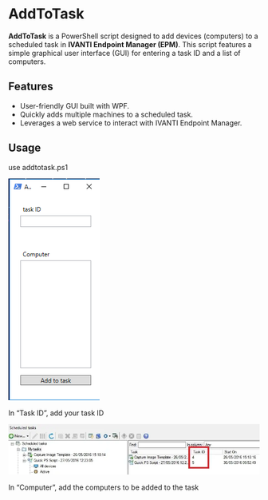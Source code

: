 # AddToTask

**AddToTask** is a PowerShell script designed to add devices (computers) to a scheduled task in **IVANTI Endpoint Manager (EPM)**. This script features a simple graphical user interface (GUI) for entering a task ID and a list of computers.

## Features
- User-friendly GUI built with WPF.
- Quickly adds multiple machines to a scheduled task.
- Leverages a web service to interact with IVANTI Endpoint Manager.


## Usage
use addtotask.ps1

![Task ID](readme1.png)<br>

In “Task ID”, add your task ID

![Computer](readme2.png)<br>

In “Computer”, add the computers to be added to the task